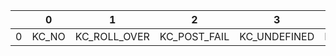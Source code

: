 |&nbsp;| 0 | 1 | 2 | 3 | 4 | 5 | 6 | 7 | 8 | 9 | A | B | C | D | E | F |
|------|---|---|---|---|---|---|---|---|---|---|---|---|---|---|---|---|
|0|KC_NO|KC_ROLL_OVER|KC_POST_FAIL|KC_UNDEFINED|KC_A|KC_B|KC_C|KC_D|KC_E|KC_F|KC_G|KC_H|KC_I|KC_J|KC_K|KC_L|